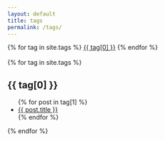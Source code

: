 ```yaml
---
layout: default
title: tags
permalink: /tags/
---
```

<div class="tags-expo">
  <div class="tags-expo-list">
    {% for tag in site.tags %}
    <a href="#{{ tag[0] | slugify }}" class="post-tag">{{ tag[0] }}</a>
    {% endfor %}
  </div>
  <br/>
  <div class="tags-expo-section">
    {% for tag in site.tags %}
    <h2 id="{{ tag[0] | slugify }}">{{ tag[0] }}</h2>
    <ul class="tags-expo-posts">
      {% for post in tag[1] %}
        <!--<a class="post-title" href="{{ site.baseurl }}{{ post.url }}">-->
        <a href="{{ site.baseurl }}{{ post.url }}">
      <li>
        {{ post.title }}
      <!--<small class="post-date">{{ post.date | date_to_string }}</small>-->
      </li>
      </a>
      {% endfor %}
    </ul>
    {% endfor %}
  </div>
</div>
